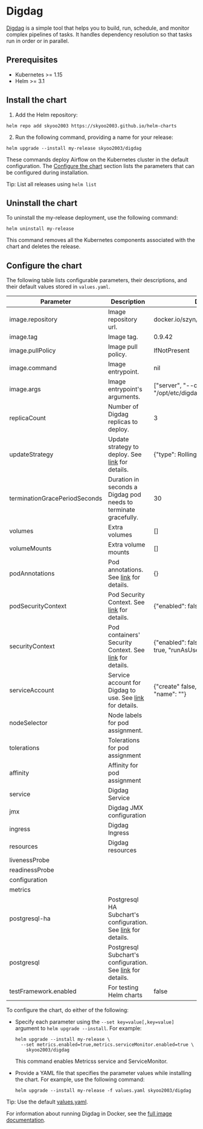 # Digdag

[Digdag](https://github.com/treasure-data/digdag) is a simple tool that helps you to build, run, schedule, and monitor complex pipelines of tasks. It handles dependency resolution so that tasks run in order or in parallel.

## Prerequisites

* Kubernetes >= 1.15
* Helm >= 3.1

## Install the chart

1. Add the Helm repository:
  ```console
  helm repo add skyoo2003 https://skyoo2003.github.io/helm-charts
  ```
2. Run the following command, providing a name for your release:

  ```console
  helm upgrade --install my-release skyoo2003/digdag
  ```

These commands deploy Airflow on the Kubernetes cluster in the default configuration. The [Configure the chart](#configure-the-chart) section lists the parameters that can be configured during installation.

Tip: List all releases using `helm list`

## Uninstall the chart

To uninstall the my-release deployment, use the following command:

  ```console
  helm uninstall my-release
  ```

This command removes all the Kubernetes components associated with the chart and deletes the release.

## Configure the chart

The following table lists configurable parameters, their descriptions, and their default values stored in `values.yaml`.

| Parameter | Description | Default |
|---|---|---|
| image.repository | Image repository url. | docker.io/szyn/docker-digdag |
| image.tag | Image tag. | 0.9.42 |
| image.pullPolicy | Image pull policy. | IfNotPresent |
| image.command | Image entrypoint. | nil |
| image.args | Image entrypoint's arguments. | ["server", "--config", "/opt/etc/digdag/server.properties"] |
| replicaCount | Number of Digdag replicas to deploy. | 3 |
| updateStrategy | Update strategy to deploy. See [link](https://kubernetes.io/docs/concepts/workloads/controllers/deployment/#strategy) for details. | {"type": RollingUpdate} |
| terminationGracePeriodSeconds | Duration in seconds a Digdag pod needs to terminate gracefully. | 30 |
| volumes | Extra volumes | [] |
| volumeMounts | Extra volume mounts | [] |
| podAnnotations | Pod annotations. See [link](https://kubernetes.io/docs/concepts/overview/working-with-objects/annotations/) for details. | {} |
| podSecurityContext | Pod Security Context. See [link](https://kubernetes.io/docs/tasks/configure-pod-container/security-context/#set-the-security-context-for-a-pod) for details. | {"enabled": false, "fsGroup": 1000} |
| securityContext | Pod containers' Security Context. See [link](https://kubernetes.io/docs/tasks/configure-pod-container/security-context/#set-the-security-context-for-a-container) for details. | {"enabled": false, "runAsNonRoot": true, "runAsUser": 1000} |
| serviceAccount | Service account for Digdag to use. See [link](https://kubernetes.io/docs/tasks/configure-pod-container/configure-service-account/) for details. | {"create" false, "annotations": {}, "name": ""} |
| nodeSelector | Node labels for pod assignment. | |
| tolerations | Tolerations for pod assignment | |
| affinity | Affinity for pod assignment | |
| service | Digdag Service | |
| jmx | Digdag JMX configuration | |
| ingress | Digdag Ingress | |
| resources | Digdag resources | |
| livenessProbe | | |
| readinessProbe | | |
| configuration | | |
| metrics | | |
| postgresql-ha | Postgresql HA Subchart's configuration. See [link](https://github.com/bitnami/charts/tree/master/bitnami/postgresql-ha) for details. | |
| postgresql | Postgresql Subchart's configuration. See [link](https://github.com/bitnami/charts/tree/master/bitnami/postgresql) for details. | |
| testFramework.enabled | For testing Helm charts | false |

To configure the chart, do either of the following:

* Specify each parameter using the `--set key=value[,key=value]` argument to `helm upgrade --install`. For example:

  ```console
  helm upgrade --install my-release \
    --set metrics.enabled=true,metrics.serviceMonitor.enabled=true \
      skyoo2003/digdag
  ```

  This command enables Metricss service and ServiceMonitor.

* Provide a YAML file that specifies the parameter values while installing the chart. For example, use the following command:

  ```console
  helm upgrade --install my-release -f values.yaml skyoo2003/digdag
  ```

Tip: Use the default [values.yaml](values.yaml).

For information about running Digdag in Docker, see the [full image documentation](https://hub.docker.com/r/szyn/docker-digdag).
